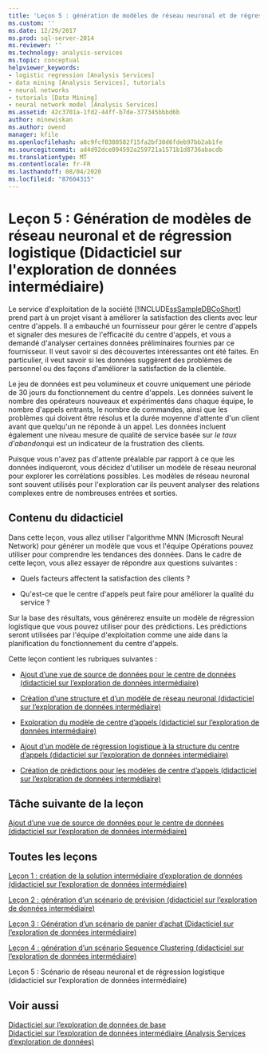 ```yaml
---
title: 'Leçon 5 : génération de modèles de réseau neuronal et de régression logistique (didacticiel sur l’exploration de données intermédiaire) | Microsoft Docs'
ms.custom: ''
ms.date: 12/29/2017
ms.prod: sql-server-2014
ms.reviewer: ''
ms.technology: analysis-services
ms.topic: conceptual
helpviewer_keywords:
- logistic regression [Analysis Services]
- data mining [Analysis Services], tutorials
- neural networks
- tutorials [Data Mining]
- neural network model [Analysis Services]
ms.assetid: 42c3701a-1fd2-44ff-b7de-377345bbbd6b
author: minewiskan
ms.author: owend
manager: kfile
ms.openlocfilehash: a8c9fcf0380582f15fa2bf30d6fdeb97bb2ab1fe
ms.sourcegitcommit: ad4d92dce894592a259721a1571b1d8736abacdb
ms.translationtype: MT
ms.contentlocale: fr-FR
ms.lasthandoff: 08/04/2020
ms.locfileid: "87604315"
---
```

# <a name="lesson-5-building-neural-network-and-logistic-regression-models-intermediate-data-mining-tutorial"></a>Leçon 5 : Génération de modèles de réseau neuronal et de régression logistique (Didacticiel sur l'exploration de données intermédiaire)
  
  
 Le service d'exploitation de la société [!INCLUDE[ssSampleDBCoShort](../includes/sssampledbcoshort-md.md)] prend part à un projet visant à améliorer la satisfaction des clients avec leur centre d'appels. Il a embauché un fournisseur pour gérer le centre d'appels et signaler des mesures de l'efficacité du centre d'appels, et vous a demandé d'analyser certaines données préliminaires fournies par ce fournisseur. Il veut savoir si des découvertes intéressantes ont été faites. En particulier, il veut savoir si les données suggèrent des problèmes de personnel ou des façons d'améliorer la satisfaction de la clientèle.  
  
 Le jeu de données est peu volumineux et couvre uniquement une période de 30 jours du fonctionnement du centre d'appels. Les données suivent le nombre des opérateurs nouveaux et expérimentés dans chaque équipe, le nombre d'appels entrants, le nombre de commandes, ainsi que les problèmes qui doivent être résolus et la durée moyenne d'attente d'un client avant que quelqu'un ne réponde à un appel. Les données incluent également une niveau mesure de qualité de service basée sur *le taux d'abandon*qui est un indicateur de la frustration des clients.  
  
 Puisque vous n'avez pas d'attente préalable par rapport à ce que les données indiqueront, vous décidez d'utiliser un modèle de réseau neuronal pour explorer les corrélations possibles. Les modèles de réseau neuronal sont souvent utilisés pour l'exploration car ils peuvent analyser des relations complexes entre de nombreuses entrées et sorties.  
  
## <a name="what-you-will-learn"></a>Contenu du didacticiel  
 Dans cette leçon, vous allez utiliser l'algorithme MNN (Microsoft Neural Network) pour générer un modèle que vous et l'équipe Opérations pouvez utiliser pour comprendre les tendances des données. Dans le cadre de cette leçon, vous allez essayer de répondre aux questions suivantes :  
  
-   Quels facteurs affectent la satisfaction des clients ?  
  
-   Qu'est-ce que le centre d'appels peut faire pour améliorer la qualité du service ?  
  
 Sur la base des résultats, vous générerez ensuite un modèle de régression logistique que vous pouvez utiliser pour des prédictions. Les prédictions seront utilisées par l'équipe d'exploitation comme une aide dans la planification du fonctionnement du centre d'appels.  
  
 Cette leçon contient les rubriques suivantes :  
  
-   [Ajout d’une vue de source de données pour le centre de données &#40;didacticiel sur l’exploration de données intermédiaire&#41;](../../2014/tutorials/add-data-source-view-call-center-data-intermediate-data-mining.md)  
  
-   [Création d’une structure et d’un modèle de réseau neuronal &#40;didacticiel sur l’exploration de données intermédiaire&#41;](../../2014/tutorials/creating-a-neural-network-structure-and-model-intermediate-data-mining-tutorial.md)  
  
-   [Exploration du modèle de centre d’appels &#40;didacticiel sur l’exploration de données intermédiaire&#41;](../../2014/tutorials/exploring-the-call-center-model-intermediate-data-mining-tutorial.md)  
  
-   [Ajout d’un modèle de régression logistique à la structure du centre d’appels &#40;didacticiel sur l’exploration de données intermédiaire&#41;](../../2014/tutorials/add-logistic-regression-model-to-call-center-intermediate-data-mining.md)  
  
-   [Création de prédictions pour les modèles de centre d’appels &#40;didacticiel sur l’exploration de données intermédiaire&#41;](../../2014/tutorials/create-predictions-call-center-models-intermediate-data-mining-tutorial.md)  
  
## <a name="next-task-in-lesson"></a>Tâche suivante de la leçon  
 [Ajout d’une vue de source de données pour le centre de données &#40;didacticiel sur l’exploration de données intermédiaire&#41;](../../2014/tutorials/add-data-source-view-call-center-data-intermediate-data-mining.md)  
  
## <a name="all-lessons"></a>Toutes les leçons  
 [Leçon 1 : création de la solution intermédiaire d’exploration de données &#40;didacticiel sur l’exploration de données intermédiaire&#41;](../../2014/tutorials/lesson-1-create-solution-intermediate-data-mining-tutorial.md)  
  
 [Leçon 2 : génération d’un scénario de prévision &#40;didacticiel sur l’exploration de données intermédiaire&#41;](../../2014/tutorials/lesson-2-building-a-forecasting-scenario-intermediate-data-mining-tutorial.md)  
  
 [Leçon 3 : Génération d’un scénario de panier d’achat &#40;Didacticiel sur l’exploration de données intermédiaire&#41;](../../2014/tutorials/lesson-3-building-a-market-basket-scenario-intermediate-data-mining-tutorial.md)  
  
 [Leçon 4 : génération d’un scénario Sequence Clustering &#40;didacticiel sur l’exploration de données intermédiaire&#41;](../../2014/tutorials/lesson-4-build-sequence-clustering-scenario-intermediate-data-mining.md)  
  
 Leçon 5 : Scénario de réseau neuronal et de régression logistique (didacticiel sur l’exploration de données intermédiaire)  
  
## <a name="see-also"></a>Voir aussi  
 [Didacticiel sur l’exploration de données de base](../../2014/tutorials/basic-data-mining-tutorial.md)   
 [Didacticiel sur l’exploration de données intermédiaire &#40;Analysis Services d’exploration de données&#41;](../../2014/tutorials/intermediate-data-mining-tutorial-analysis-services-data-mining.md)  
  
  
